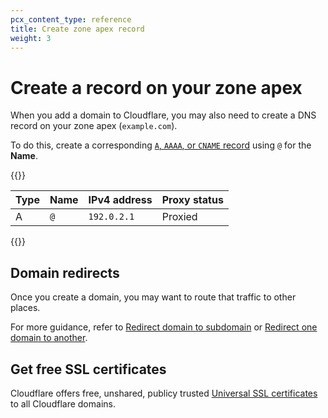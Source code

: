 ```yaml
---
pcx_content_type: reference
title: Create zone apex record
weight: 3
---
```


# Create a record on your zone apex

When you add a domain to Cloudflare, you may also need to create a DNS record on your zone apex (`example.com`).

To do this, create a corresponding [`A`, `AAAA`, or `CNAME` record](/dns/manage-dns-records/how-to/create-dns-records/) using `@` for the **Name**.

{{<example>}}

| Type | Name  | IPv4 address | Proxy status |
| ---- | ----- | ------------ | ------------ |
| A    | `@` | `192.0.2.1`  | Proxied      |

{{</example>}}

## Domain redirects

Once you create a domain, you may want to route that traffic to other places.

For more guidance, refer to [Redirect domain to subdomain](/fundamentals/get-started/basic-tasks/manage-subdomains/#redirect-root-domain-to-a-subdomain) or [Redirect one domain to another](/fundamentals/get-started/basic-tasks/manage-domains/redirect-domain/).

## Get free SSL certificates

Cloudflare offers free, unshared, publicy trusted [Universal SSL certificates](/ssl/edge-certificates/universal-ssl/) to all Cloudflare domains.